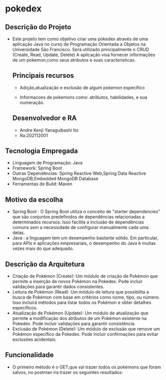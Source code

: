 # pokedex

## Descrição do Projeto

- Este projeto tem como objetivo criar uma pokedex através de uma  aplicação Java no curso de Programação Orientada a Objetos na Universidade São Francisco.
  Será utilizado principalmente o CRUD (Create, Read, Update, Delete)
A aplicação visa fornecer informações de um pokemon,como seus atributos e suas caracteristicas. 

  ## Principais recursos
  - Adição,atualização e exclusão de algum pokemon específico
  
  - Informacoes de pokemons como: atributos, habilidades, e sua numeração.

  ## Desenvolvedor e RA
  - Andre Kenji Yanaguibashi Ito
  - Ra:202112001

## Tecnologia Empregada
- Linguagem de Programação: Java
- Framework: Spring Boot
- Outras Dependências: Spring Reactive Web,Spring Data Reactive MongoDB,Embedded MongoDB Database
- Ferramentas de Build: Maven

## Motivo da escolha
  - Spring Boot : O Spring Boot utiliza o conceito de "starter dependencies" que são conjuntos predefinidos de dependências relacionadas a determinados recursos. Isso facilita a inclusão de dependências comuns sem a necessidade de configurar manualmente cada uma delas.
  - Java : a linguagem tem um desempenho bastante sólido. Em particular, para APIs e aplicações empresariais, o desempenho do Java é muitas vezes mais do que adequado.

## Descrição da Arquitetura
- Criação de Pokémon (Create):
Um módulo de criação de Pokémon que permite a inserção de novos Pokémon na Pokedex. Pode incluir validações para garantir dados consistentes.
- Leitura de Pokémon (Read):
Um módulo de leitura que possibilita a busca de Pokémon com base em critérios como nome, tipo, ou número. Isso incluirá métodos para listar todos os Pokémon e obter detalhes específicos.
- Atualização de Pokémon (Update):
Um módulo de atualização que permite a modificação dos atributos de um Pokémon existente na Pokedex. Pode incluir validações para garantir consistência.
- Exclusão de Pokémon (Delete):
Um módulo de exclusão que remove um Pokémon específico da Pokedex. Pode incluir confirmações para evitar exclusões acidentais.

## Funcionalidade
- O primeiro método é o GET,que vai trazer todos os pokémons que foram salvos, no postman ira trazer os seguintes resultados:
 
  
  
  

